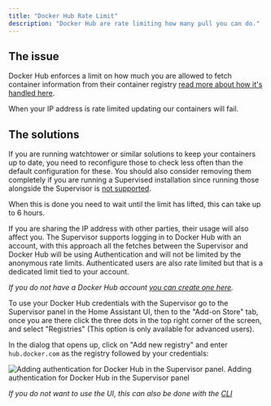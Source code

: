 ```yaml
---
title: "Docker Hub Rate Limit"
description: "Docker Hub are rate limiting how many pull you can do."
---
```


## The issue

Docker Hub enforces a limit on how much you are allowed to fetch container information from their container registry [read more about how it's handled here][docker-rate-limit].

When your IP address is rate limited updating our containers will fail.

## The solutions

If you are running watchtower or similar solutions to keep your containers up to date, you need to reconfigure those to check less often than the default configuration for these. You should also consider removing them completely if you are running a Supervised installation since running those alongside the Supervisor is [not supported][unsupported-container].

When this is done you need to wait until the limit has lifted, this can take up to 6 hours.

If you are sharing the IP address with other parties, their usage will also affect you. The Supervisor supports logging in to Docker Hub with an account, with this approach all the fetches between the Supervisor and Docker Hub will be using Authentication and will not be limited by the anonymous rate limits. Authenticated users are also rate limited but that is a dedicated limit tied to your account.

_If you do not have a Docker Hub account [you can create one here][dockerhub-signup]._

To use your Docker Hub credentials with the Supervisor go to the Supervisor panel in the Home Assistant UI, then to the "Add-on Store" tab, once you are there click the three dots in the top right corner of the screen, and select "Registries" (This option is only available for advanced users).

In the dialog that opens up, click on "Add new registry" and enter `hub.docker.com` as the registry followed by your credentials:

<p class='img'>
<img src='/images/screenshots/supervisor_registry_dockerhub.png' alt='Adding authentication for Docker Hub in the Supervisor panel.'>
Adding authentication for Docker Hub in the Supervisor panel
</p>

_If you do not want to use the UI, this can also be done with the [CLI]_

[docker-rate-limit]: https://docs.docker.com/docker-hub/download-rate-limit/
[dockerhub-signup]: https://hub.docker.com/signup
[unsupported-container]: /source/more-info/unsupported/container.markdown
[CLI]: https://github.com/home-assistant/cli
